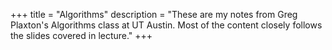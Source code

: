 +++
title = "Algorithms"
description = "These are my notes from Greg Plaxton's Algorithms class at UT Austin. Most of the content closely follows the slides covered in lecture."
+++

